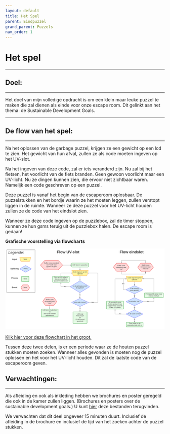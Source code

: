 ```yaml
---
layout: default
title: Het Spel
parent: Eindpuzzel
grand_parent: Puzzels
nav_order: 1
---
```


# Het spel

----

## Doel:

---   

Het doel van mijn volledige opdracht is om een klein maar leuke puzzel te maken die zal dienen als einde voor onze escape room. Dit gelinkt aan het thema: de Sustainable Development Goals.

---

## De flow van het spel:

---

Na het oplossen van de garbage puzzel, krijgen ze een gewicht op een lcd te zien. Het gewicht van hun afval, zullen ze als code moeten ingeven op het UV-slot.

Na het ingeven van deze code, zal er iets veranderd zijn. Nu zal bij het fietsen, het voorlicht van de fiets branden. Geen gewoon voorlicht maar een UV-licht. Nu ze dingen kunnen zien, die ervoor niet zichtbaar waren. Namelijk een code geschreven op een puzzel.

Deze puzzel is vanaf het begin van de escaperoom oplosbaar. De puzzelstukken en het bordje waarin ze het moeten leggen, zullen verstopt liggen in de ruimte. Wanneer ze deze puzzel voor het UV-licht houden zullen ze de code van het eindslot zien. 

Wanneer ze deze code ingeven op de puzzlebox, zal de timer stoppen, kunnen ze hun gsms teruig uit de puzzlebox halen. De escape room is gedaan!

**Grafische voorstelling via flowcharts**

![](Flow_eindpuzzel.svg)

[Klik hier voor deze flowchart in het groot.](https://raw.githubusercontent.com/PLAN-IT-B/BachelorProefCommunicatieEnEinde/main/Algemene%20documentatie/Flow%20eindpuzzel.svg)

Tussen deze twee delen, is er een periode waar ze de houten puzzel stukken moeten zoeken. Wanneer alles gevonden is moeten nog de puzzel oplossen en het voor het UV-licht houden. Dit zal de laatste code van de escaperoom geven.

## Verwachtingen:

---

Als afleiding en ook als inkleding hebben we brochures en poster geregeld die ook in de kamer zullen liggen. (Brochures en posters over de sustainable development goals.) U kunt [hier](https://github.com/PLAN-IT-B/BachelorProefCommunicatieEnEinde/tree/main/Documentatie%20eindpuzzel/Te%20printen%20documenten) deze bestanden terugvinden.

We verwachten dat dit deel ongeveer 15 minuten duurt. Inclusief de afleiding in de brochure en inclusief de tijd van het zoeken achter de puzzel stukken.